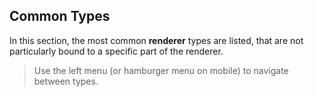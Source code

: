 ## Common Types

In this section, the most common **renderer** types are listed, that are not particularly bound to a specific part of the renderer.

> Use the left menu (or hamburger menu on mobile) to navigate between types.